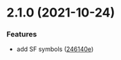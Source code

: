 # 2.1.0 (2021-10-24)


### Features

* add SF symbols ([246140e](https://github.com/ksalzke/completed-task-report-omnifocus-plugin/commit/246140ef4379c77b9ce684d235d9f41086308fbc))



